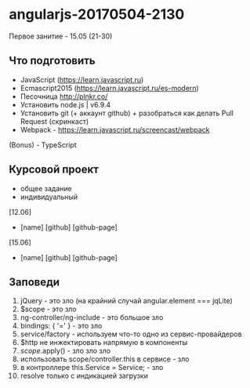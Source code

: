 # angularjs-20170504-2130


Первое занитие - 15.05 (21-30)

## Что подготовить

- JavaScript (https://learn.javascript.ru)
- Ecmascript2015 (https://learn.javascript.ru/es-modern)
- Песочница http://plnkr.co/
- Установить node.js | v6.9.4
- Установить git (+ аккаунт github) + разобраться как делать Pull Request (скринкаст)
- Webpack - https://learn.javascript.ru/screencast/webpack

(Bonus) - TypeScript

## Курсовой проект
- общее задание
- индивидуальный

[12.06]

- [name] [github] [github-page]


[15.06]

- [name] [github] [github-page]


## Заповеди
1. jQuery - это зло (на крайний случай angular.element === jqLite)
2. $scope - это зло
3. ng-controller/ng-include - это большое зло
4. bindings: { '=' } - это зло
5. service/factory - используем что-то одно из сервис-провайдеров
6. $http не инжектировать напрямую в компоненты
7. $scope.$apply() - зло зло зло
8. использовать scope/controller.this в сервисе - зло
9. в контроллере this.Service = Service; - зло
10. resolve только с индикацией загрузки



